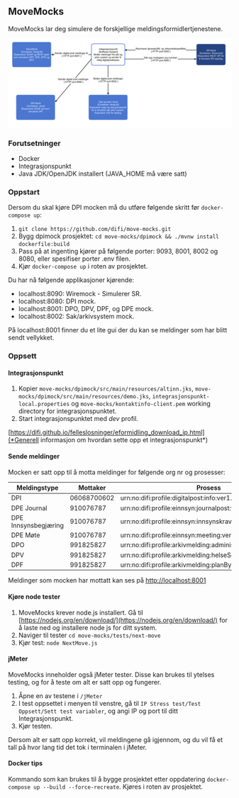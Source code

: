 ## MoveMocks

MoveMocks lar deg simulere de forskjellige meldingsformidlertjenestene.

![alt text](images/MockContainers.png "Container diagram")


### Forutsetninger

* Docker
* Integrasjonspunkt
* Java JDK/OpenJDK installert (JAVA_HOME må være satt)


### Oppstart

Dersom du skal kjøre DPI mocken må du utføre følgende skritt før ```docker-compose up```:

1. ``` git clone https://github.com/difi/move-mocks.git ```
2. Bygg dpimock prosjektet: ``` cd move-mocks/dpimock && ./mvnw install dockerfile:build ```
5. Pass på at ingenting kjører på følgende porter: 9093, 8001, 8002 og 8080, eller spesifiser porter .env filen.
6. Kjør ``` docker-compose up ``` i roten av prosjektet. 

Du har nå følgende applikasjoner kjørende:

* localhost:8090: Wiremock - Simulerer SR.
* localhost:8080: DPI mock.
* localhost:8001: DPO, DPV, DPF, og DPE mock.
* localhost:8002: Sak/arkivsystem mock.

På localhost:8001 finner du et lite gui der du kan se meldinger som har blitt sendt vellykket.


### Oppsett


#### Integrasjonspunkt

1. Kopier ```move-mocks/dpimock/src/main/resources/altinn.jks```, ```move-mocks/dpimock/src/main/resources/demo.jks```, ```integrasjonspunkt-local.properties``` og ```move-mocks/kontaktinfo-client.pem``` working directory for integrasjonspunktet.
2. Start integrasjonspunktet med *dev* profil.  

[https://difi.github.io/felleslosninger/eformidling_download_ip.html](*Generell informasjon om hvordan sette opp et integrasjonspunkt*)

#### Sende meldinger

Mocken er satt opp til å motta meldinger for følgende org nr og prosesser:

| Meldingstype         | Mottaker    | Prosess                                                     | Dokumenttype                                 |
|----------------------|-------------|-------------------------------------------------------------|----------------------------------------------|
| DPI                  | 06068700602 | urn:no:difi:profile:digitalpost:info:ver1.0                 | urn:no:difi:digitalpost:xsd:digital::digital |
| DPE Journal          | 910076787   | urn:no:difi:profile:einnsyn:journalpost:ver1.0              | urn:no:difi:einnsyn:xsd::publisering         |
| DPE Innsynsbegjæring | 910076787   | urn:no:difi:profile:einnsyn:innsynskrav:ver1.0              | urn:no:difi:einnsyn:xsd::innsynskrav         |
| DPE Møte             | 910076787   | urn:no:difi:profile:einnsyn:meeting:ver1.0                  | urn:no:difi:einnsyn:xsd::publisering         |
| DPO                  | 991825827   | urn:no:difi:profile:arkivmelding:administrasjon:ver1.0      | urn:no:difi:arkivmelding:xsd::arkivmelding   |
| DPV                  | 991825827   | urn:no:difi:profile:arkivmelding:helseSosialOgOmsorg:ver1.0 | urn:no:difi:arkivmelding:xsd::arkivmelding   |
| DPF                  | 991825827   | urn:no:difi:profile:arkivmelding:planByggOgGeodata:ver1.0   | urn:no:difi:arkivmelding:xsd::arkivmelding   |

Meldinger som mocken har mottatt kan ses på [http://localhost:8001](http://localhost:8001)


#### Kjøre node tester
1. MoveMocks krever node.js installert. Gå til [https://nodejs.org/en/download/](https://nodejs.org/en/download/) for å laste ned og installere node js for ditt system.
2. Naviger til tester ```cd move-mocks/tests/next-move```
3. Kjør test: ```node NextMove.js```


#### jMeter

MoveMocks inneholder også jMeter tester. Disse kan brukes til ytelses testing, og for å teste om alt er satt opp og fungerer.
 
1. Åpne en av testene i ```/jMeter ```
2. I test oppsettet i menyen til venstre, gå til ```IP Stress test/Test Oppsett/Sett test variabler```, og angi IP og port til ditt Integrasjonspunkt.
3. Kjør testen.

Dersom alt er satt opp korrekt, vil meldingene gå igjennom, og du vil få et tall på hvor lang tid det tok i terminalen i jMeter. 

#### Docker tips

Kommando som kan brukes til å bygge prosjektet etter oppdatering ```docker-compose up --build --force-recreate```. Kjøres i roten av prosjektet.